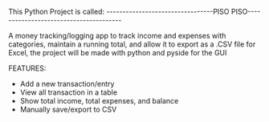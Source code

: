 This Python Project is called:
---------------------------------PISO PISO---------------------------------------

A money tracking/logging app to track income and expenses with categories, maintain a running total, and allow it to export as a .CSV file for Excel, the project will be made with python and pyside for the GUI

FEATURES:
  - Add a new transaction/entry
  - View all transaction in a table
  - Show total income, total expenses, and balance
  - Manually save/export to CSV


